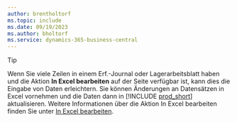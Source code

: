 ```yaml
---
author: brentholtorf
ms.topic: include
ms.date: 09/19/2023
ms.author: bholtorf
ms.service: dynamics-365-business-central
---
```


> [!TIP]
> Wenn Sie viele Zeilen in einem Erf.-Journal oder Lagerarbeitsblatt haben und die Aktion **In Excel bearbeiten** auf der Seite verfügbar ist, kann dies die Eingabe von Daten erleichtern. Sie können Änderungen an Datensätzen in Excel vornehmen und die Daten dann in [!INCLUDE [prod_short](prod_short.md)] aktualisieren. Weitere Informationen über die Aktion In Excel bearbeiten finden Sie unter [In Excel bearbeiten](../across-work-with-excel.md#edit-in-excel). 